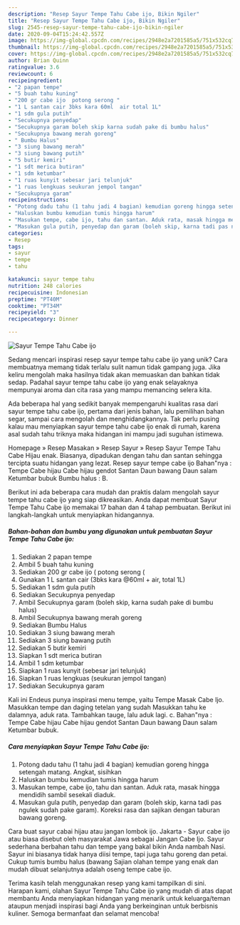 ```yaml
---
description: "Resep Sayur Tempe Tahu Cabe ijo, Bikin Ngiler"
title: "Resep Sayur Tempe Tahu Cabe ijo, Bikin Ngiler"
slug: 2545-resep-sayur-tempe-tahu-cabe-ijo-bikin-ngiler
date: 2020-09-04T15:24:42.557Z
image: https://img-global.cpcdn.com/recipes/2948e2a7201585a5/751x532cq70/sayur-tempe-tahu-cabe-ijo-foto-resep-utama.jpg
thumbnail: https://img-global.cpcdn.com/recipes/2948e2a7201585a5/751x532cq70/sayur-tempe-tahu-cabe-ijo-foto-resep-utama.jpg
cover: https://img-global.cpcdn.com/recipes/2948e2a7201585a5/751x532cq70/sayur-tempe-tahu-cabe-ijo-foto-resep-utama.jpg
author: Brian Quinn
ratingvalue: 3.6
reviewcount: 6
recipeingredient:
- "2 papan tempe"
- "5 buah tahu kuning"
- "200 gr cabe ijo  potong serong "
- "1 L santan cair 3bks kara 60ml  air total 1L"
- "1 sdm gula putih"
- "Secukupnya penyedap"
- "Secukupnya garam boleh skip karna sudah pake di bumbu halus"
- "Secukupnya bawang merah goreng"
- " Bumbu Halus"
- "3 siung bawang merah"
- "3 siung bawang putih"
- "5 butir kemiri"
- "1 sdt merica butiran"
- "1 sdm ketumbar"
- "1 ruas kunyit sebesar jari telunjuk"
- "1 ruas lengkuas seukuran jempol tangan"
- "Secukupnya garam"
recipeinstructions:
- "Potong dadu tahu (1 tahu jadi 4 bagian) kemudian goreng hingga setengah matang. Angkat, sisihkan"
- "Haluskan bumbu kemudian tumis hingga harum"
- "Masukan tempe, cabe ijo, tahu dan santan. Aduk rata, masak hingga mendidih sambil sesekali diaduk."
- "Masukan gula putih, penyedap dan garam (boleh skip, karna tadi pas ngulek sudah pake garam). Koreksi rasa dan sajikan dengan taburan bawang goreng."
categories:
- Resep
tags:
- sayur
- tempe
- tahu

katakunci: sayur tempe tahu 
nutrition: 248 calories
recipecuisine: Indonesian
preptime: "PT40M"
cooktime: "PT34M"
recipeyield: "3"
recipecategory: Dinner

---
```



![Sayur Tempe Tahu Cabe ijo](https://img-global.cpcdn.com/recipes/2948e2a7201585a5/751x532cq70/sayur-tempe-tahu-cabe-ijo-foto-resep-utama.jpg)

Sedang mencari inspirasi resep sayur tempe tahu cabe ijo yang unik? Cara membuatnya memang tidak terlalu sulit namun tidak gampang juga. Jika keliru mengolah maka hasilnya tidak akan memuaskan dan bahkan tidak sedap. Padahal sayur tempe tahu cabe ijo yang enak selayaknya mempunyai aroma dan cita rasa yang mampu memancing selera kita.

Ada beberapa hal yang sedikit banyak mempengaruhi kualitas rasa dari sayur tempe tahu cabe ijo, pertama dari jenis bahan, lalu pemilihan bahan segar, sampai cara mengolah dan menghidangkannya. Tak perlu pusing kalau mau menyiapkan sayur tempe tahu cabe ijo enak di rumah, karena asal sudah tahu triknya maka hidangan ini mampu jadi suguhan istimewa.

Homepage » Resep Masakan » Resep Sayur » Resep Sayur Tempe Tahu Cabe Hijau enak. Biasanya, dipadukan dengan tahu dan santan sehingga tercipta suatu hidangan yang lezat. Resep sayur tempe cabe ijo Bahan&#34;nya : Tempe Cabe hijau Cabe hijau gendot Santan Daun bawang Daun salam Ketumbar bubuk Bumbu halus : B.


Berikut ini ada beberapa cara mudah dan praktis dalam mengolah sayur tempe tahu cabe ijo yang siap dikreasikan. Anda dapat membuat Sayur Tempe Tahu Cabe ijo memakai 17 bahan dan 4 tahap pembuatan. Berikut ini langkah-langkah untuk menyiapkan hidangannya.

<!--inarticleads1-->

##### Bahan-bahan dan bumbu yang digunakan untuk pembuatan Sayur Tempe Tahu Cabe ijo:

1. Sediakan 2 papan tempe
1. Ambil 5 buah tahu kuning
1. Sediakan 200 gr cabe ijo ( potong serong (
1. Gunakan 1 L santan cair (3bks kara @60ml + air, total 1L)
1. Sediakan 1 sdm gula putih
1. Sediakan Secukupnya penyedap
1. Ambil Secukupnya garam (boleh skip, karna sudah pake di bumbu halus)
1. Ambil Secukupnya bawang merah goreng
1. Sediakan  Bumbu Halus
1. Sediakan 3 siung bawang merah
1. Sediakan 3 siung bawang putih
1. Sediakan 5 butir kemiri
1. Siapkan 1 sdt merica butiran
1. Ambil 1 sdm ketumbar
1. Siapkan 1 ruas kunyit (sebesar jari telunjuk)
1. Siapkan 1 ruas lengkuas (seukuran jempol tangan)
1. Sediakan Secukupnya garam


Kali ini Endeus punya inspirasi menu tempe, yaitu Tempe Masak Cabe Ijo. Masukkan tempe dan daging tetelan yang sudah Masukkan tahu ke dalamnya, aduk rata. Tambahkan tauge, lalu aduk lagi. c. Bahan&#34;nya : Tempe Cabe hijau Cabe hijau gendot Santan Daun bawang Daun salam Ketumbar bubuk. 

<!--inarticleads2-->

##### Cara menyiapkan Sayur Tempe Tahu Cabe ijo:

1. Potong dadu tahu (1 tahu jadi 4 bagian) kemudian goreng hingga setengah matang. Angkat, sisihkan
1. Haluskan bumbu kemudian tumis hingga harum
1. Masukan tempe, cabe ijo, tahu dan santan. Aduk rata, masak hingga mendidih sambil sesekali diaduk.
1. Masukan gula putih, penyedap dan garam (boleh skip, karna tadi pas ngulek sudah pake garam). Koreksi rasa dan sajikan dengan taburan bawang goreng.


Cara buat sayur cabai hijau atau jangan lombok ijo. Jakarta - Sayur cabe ijo atau biasa disebut oleh masyarakat Jawa sebagai Jangan Cabe Ijo. Sayur sederhana berbahan tahu dan tempe yang bakal bikin Anda nambah Nasi. Sayur ini biasanya tidak hanya diisi tempe, tapi juga tahu goreng dan petai. Cukup tumis bumbu halus (bawang Sajian olahan tempe yang enak dan mudah dibuat selanjutnya adalah oseng tempe cabe ijo. 

Terima kasih telah menggunakan resep yang kami tampilkan di sini. Harapan kami, olahan Sayur Tempe Tahu Cabe ijo yang mudah di atas dapat membantu Anda menyiapkan hidangan yang menarik untuk keluarga/teman ataupun menjadi inspirasi bagi Anda yang berkeinginan untuk berbisnis kuliner. Semoga bermanfaat dan selamat mencoba!
